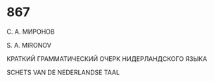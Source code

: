 # 867

С. А. МИРОНОВ

S. A. MIRONOV



КРАТКИЙ ГРАММАТИЧЕСКИЙ ОЧЕРК НИДЕРЛАНДСКОГО ЯЗЫКА

SCHETS VAN DE NEDERLANDSE TAAL


